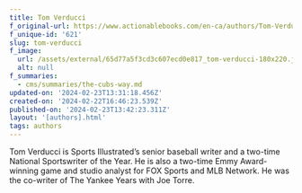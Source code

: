 ```yaml
---
title: Tom Verducci
f_original-url: https://www.actionablebooks.com/en-ca/authors/Tom-Verducci/
f_unique-id: '621'
slug: tom-verducci
f_image:
  url: /assets/external/65d77a5f3cd3c607ecd0e817_tom-verducci-180x220.jpeg
  alt: null
f_summaries:
  - cms/summaries/the-cubs-way.md
updated-on: '2024-02-23T13:31:18.456Z'
created-on: '2024-02-22T16:46:23.539Z'
published-on: '2024-02-23T13:42:23.311Z'
layout: '[authors].html'
tags: authors
---
```


Tom Verducci is Sports Illustrated’s senior baseball writer and a two-time National Sportswriter of the Year. He is also a two-time Emmy Award-winning game and studio analyst for FOX Sports and MLB Network. He was the co-writer of The Yankee Years with Joe Torre.
